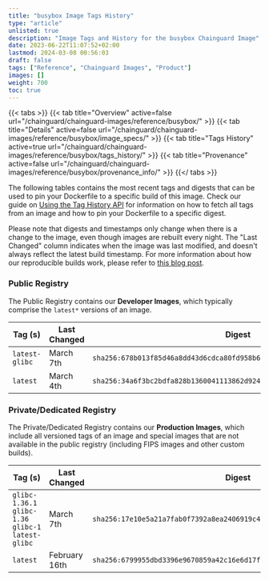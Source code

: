 ```yaml
---
title: "busybox Image Tags History"
type: "article"
unlisted: true
description: "Image Tags and History for the busybox Chainguard Image"
date: 2023-06-22T11:07:52+02:00
lastmod: 2024-03-08 00:56:03
draft: false
tags: ["Reference", "Chainguard Images", "Product"]
images: []
weight: 700
toc: true
---
```


{{< tabs >}}
{{< tab title="Overview" active=false url="/chainguard/chainguard-images/reference/busybox/" >}}
{{< tab title="Details" active=false url="/chainguard/chainguard-images/reference/busybox/image_specs/" >}}
{{< tab title="Tags History" active=true url="/chainguard/chainguard-images/reference/busybox/tags_history/" >}}
{{< tab title="Provenance" active=false url="/chainguard/chainguard-images/reference/busybox/provenance_info/" >}}
{{</ tabs >}}

The following tables contains the most recent tags and digests that can be used to pin your Dockerfile to a specific build of this image. Check our guide on [Using the Tag History API](/chainguard/chainguard-images/using-the-tag-history-api/) for information on how to fetch all tags from an image and how to pin your Dockerfile to a specific digest.

Please note that digests and timestamps only change when there is a change to the image, even though images are rebuilt every night. The "Last Changed" column indicates when the image was last modified, and doesn't always reflect the latest build timestamp. For more information about how our reproducible builds work, please refer to [this blog post](https://www.chainguard.dev/unchained/reproducing-chainguards-reproducible-image-builds).

### Public Registry
The Public Registry contains our **Developer Images**, which typically comprise the `latest*` versions of an image.

| Tag (s)         | Last Changed | Digest                                                                    |
|-----------------|--------------|---------------------------------------------------------------------------|
|  `latest-glibc` | March 7th    | `sha256:678b013f85d46a8dd43d6cdca80fd958b622a3bd272324c3cdc06c551063faa4` |
|  `latest`       | March 4th    | `sha256:34a6f3bc2bdfa828b1360041113862d9248e2654d0d623799e89c6ccdc5ec982` |


### Private/Dedicated Registry
The Private/Dedicated Registry contains our **Production Images**, which include all versioned tags of an image and special images that are not available in the public registry (including FIPS images and other custom builds).

| Tag (s)                                               | Last Changed  | Digest                                                                    |
|-------------------------------------------------------|---------------|---------------------------------------------------------------------------|
|  `glibc-1.36.1` `glibc-1.36` `glibc-1` `latest-glibc` | March 7th     | `sha256:17e10e5a21a7fab0f7392a8ea2406919c41ee79eb794f957eab8fdf356ff029a` |
|  `latest`                                             | February 16th | `sha256:6799955dbd3396e9670859a42c16e6d17f963aacb264b25b6e99930590c09208` |

